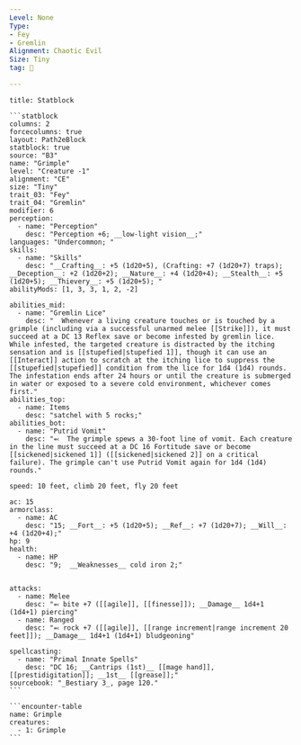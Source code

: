 ```yaml
---
Level: None
Type:
- Fey
- Gremlin
Alignment: Chaotic Evil
Size: Tiny
tag: 👹

---
```


````ad-info
title: Statblock

```statblock
columns: 2
forcecolumns: true
layout: Path2eBlock
statblock: true
source: "B3"
name: "Grimple"
level: "Creature -1"
alignment: "CE"
size: "Tiny"
trait_03: "Fey"
trait_04: "Gremlin"
modifier: 6
perception:
  - name: "Perception"
    desc: "Perception +6; __low-light vision__;"
languages: "Undercommon; "
skills:
  - name: "Skills"
    desc: "__Crafting__: +5 (1d20+5), (Crafting: +7 (1d20+7) traps); __Deception__: +2 (1d20+2); __Nature__: +4 (1d20+4); __Stealth__: +5 (1d20+5); __Thievery__: +5 (1d20+5); "
abilityMods: [1, 3, 3, 1, 2, -2]

abilities_mid:
  - name: "Gremlin Lice"
    desc: "  Whenever a living creature touches or is touched by a grimple (including via a successful unarmed melee [[Strike]]), it must succeed at a DC 13 Reflex save or become infested by gremlin lice. While infested, the targeted creature is distracted by the itching sensation and is [[stupefied|stupefied 1]], though it can use an [[Interact]] action to scratch at the itching lice to suppress the [[stupefied|stupefied]] condition from the lice for 1d4 (1d4) rounds. The infestation ends after 24 hours or until the creature is submerged in water or exposed to a severe cold environment, whichever comes first."
abilities_top:
  - name: Items
    desc: "satchel with 5 rocks;"
abilities_bot:
  - name: "Putrid Vomit"
    desc: "⬻  The grimple spews a 30-foot line of vomit. Each creature in the line must succeed at a DC 16 Fortitude save or become [[sickened|sickened 1]] ([[sickened|sickened 2]] on a critical failure). The grimple can't use Putrid Vomit again for 1d4 (1d4) rounds."

speed: 10 feet, climb 20 feet, fly 20 feet

ac: 15
armorclass:
  - name: AC
    desc: "15; __Fort__: +5 (1d20+5); __Ref__: +7 (1d20+7); __Will__: +4 (1d20+4);"
hp: 9
health:
  - name: HP
    desc: "9;  __Weaknesses__ cold iron 2;"


attacks:
  - name: Melee
    desc: "⬻ bite +7 ([[agile]], [[finesse]]); __Damage__ 1d4+1 (1d4+1) piercing"
  - name: Ranged
    desc: "⬻ rock +7 ([[agile]], [[range increment|range increment 20 feet]]); __Damage__ 1d4+1 (1d4+1) bludgeoning"

spellcasting:
  - name: "Primal Innate Spells"
    desc: "DC 16; __Cantrips (1st)__ [[mage hand]], [[prestidigitation]]; __1st__ [[grease]];"
sourcebook: "_Bestiary 3_, page 120."
```

```encounter-table
name: Grimple
creatures:
  - 1: Grimple
```

````


